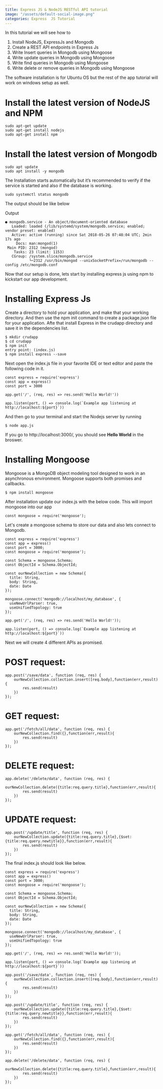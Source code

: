 ```yaml
---
title: Express JS & NodeJS RESTful API tutorial
image: "/assets/default-social-image.png"
categories: Express  JS Tutorial
---
```


In this tutorial we will see how to 

1. Install NodeJS, ExpressJs and Mongodb
2. Create a REST API endpoints in Express Js
3. Write Insert queries in Mongodb using Mongoose
4. Write update queries in Mongodb using Mongoose
5. Write find queries in Mongodb using Mongoose
6. Write delete or remove queries in Mongodb using Mongoose

The software installation is for Ubuntu OS but the rest of the app tutorial will work on windows setup as well. 

# Install the latest version of NodeJS and NPM
```
sudo apt-get update
sudo apt-get install nodejs
sudo apt-get install npm
```

# Install the latest version of Mongodb
```
sudo apt update
sudo apt install -y mongodb
```

The Installation starts automatically but it’s recommended to verify if the service is started and also if the database is working.
```
sudo systemctl status mongodb
```

The output should be like below

Output

```
● mongodb.service - An object/document-oriented database
   Loaded: loaded (/lib/systemd/system/mongodb.service; enabled; vendor preset: enabled)
   Active: active (running) since Sat 2018-05-26 07:48:04 UTC; 2min 17s ago
     Docs: man:mongod(1)
 Main PID: 2312 (mongod)
    Tasks: 23 (limit: 1153)
   CGroup: /system.slice/mongodb.service
           └─2312 /usr/bin/mongod --unixSocketPrefix=/run/mongodb --config /etc/mongodb.conf
```


Now that our setup is done, lets start by installing express js using npm to kickstart our app development.

# Installing Express Js
Create a directory to hold your application, and make that your working directory. And then use the npm init command to create a package.json file for your application. Afte that install Express in the crudapp directory and save it in the dependencies list.

```
$ mkdir crudapp
$ cd crudapp
$ npm init
entry point: (index.js)
$ npm install express --save
```

Next open the index.js file in your favorite IDE or text editor and paste the following code in it.

```
const express = require('express')
const app = express()
const port = 3000

app.get('/', (req, res) => res.send('Hello World!'))

app.listen(port, () => console.log(`Example app listening at http://localhost:${port}`))
```

And then go to your terminal and start the Nodejs server by running
```
$ node app.js
```

If you go to http://localhost:3000/, you should see **Hello World** in the broswer.

# Installing Mongoose
Mongoose is a MongoDB object modeling tool designed to work in an asynchronous environment. Mongoose supports both promises and callbacks.

```
$ npm install mongoose
```

After installation update our index.js with the below code. This will import mongoose into our app
```
const mongoose = require('mongoose');
```

Let's create a mongoose schema to store our data and also lets connect to Mongodb.

```
const express = require('express')
const app = express()
const port = 3000;
const mongoose = require('mongoose');

const Schema = mongoose.Schema;
const ObjectId = Schema.ObjectId;
 
const ourNewCollection = new Schema({
  title: String,
  body: String,
  date: Date
});

mongoose.connect('mongodb://localhost/my_database', {
  useNewUrlParser: true,
  useUnifiedTopology: true
});

app.get('/', (req, res) => res.send('Hello World!'));

app.listen(port, () => console.log(`Example app listening at http://localhost:${port}`))
```


Next we will create 4 different APIs as promised.

# POST request:
```
app.post('/save/data', function (req, res) {
	ourNewCollection.collection.insert([req.body],function(err,result){
		res.send(result)
	})
});
```

# GET request:
```
app.get('/fetch/all/data', function (req, res) {
	ourNewCollection.find({},function(err,result){
		res.send(result)
	})
});
```

# DELETE request:
```
app.delete('/delete/data', function (req, res) {
	ourNewCollection.delete({title:req.query.title},function(err,result){
		res.send(result)
	})
});
```

# UPDATE request:
```
app.post('/update/title', function (req, res) {
	ourNewCollection.update({title:req.query.title},{$set:{title:req.query.newtitle}},function(err,result){
		res.send(result)
	})
});
```

The final index.js should look like below.
```
const express = require('express')
const app = express()
const port = 3000;
const mongoose = require('mongoose');

const Schema = mongoose.Schema;
const ObjectId = Schema.ObjectId;
 
const ourNewCollection = new Schema({
  title: String,
  body: String,
  date: Date
});

mongoose.connect('mongodb://localhost/my_database', {
  useNewUrlParser: true,
  useUnifiedTopology: true
});

app.get('/', (req, res) => res.send('Hello World!'));

app.listen(port, () => console.log(`Example app listening at http://localhost:${port}`))

app.post('/save/data', function (req, res) {
	ourNewCollection.collection.insert([req.body],function(err,result){
		res.send(result)
	})
});

app.post('/update/title', function (req, res) {
	ourNewCollection.update({title:req.query.title},{$set:{title:req.query.newtitle}},function(err,result){
		res.send(result)
	})
});

app.get('/fetch/all/data', function (req, res) {
	ourNewCollection.find({},function(err,result){
		res.send(result)
	})
});

app.delete('/delete/data', function (req, res) {
	ourNewCollection.delete({title:req.query.title},function(err,result){
		res.send(result)
	})
});

```